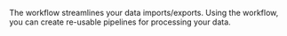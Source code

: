 The workflow streamlines your data imports/exports. Using the workflow,
you can create re-usable pipelines for processing your data.
